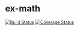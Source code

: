 # ex-math

[![Build Status](https://travis-ci.org/Rothen/ex-math.svg?branch=master)](https://travis-ci.org/Rothen/ex-math)
[![Coverage Status](https://coveralls.io/repos/github/Rothen/ex-math/badge.svg?branch=master)](https://coveralls.io/github/Rothen/ex-math?branch=master)
